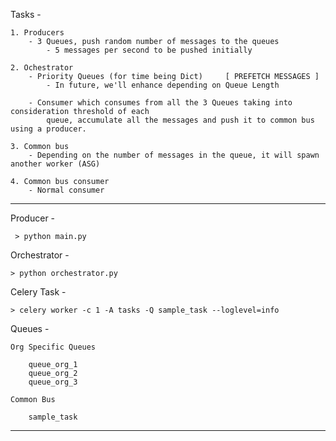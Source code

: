 Tasks -

    1. Producers
        - 3 Queues, push random number of messages to the queues
            - 5 messages per second to be pushed initially

    2. Ochestrator
        - Priority Queues (for time being Dict)     [ PREFETCH MESSAGES ]
            - In future, we'll enhance depending on Queue Length

        - Consumer which consumes from all the 3 Queues taking into consideration threshold of each
            queue, accumulate all the messages and push it to common bus using a producer.

    3. Common bus
        - Depending on the number of messages in the queue, it will spawn another worker (ASG)

    4. Common bus consumer
        - Normal consumer

____________________________________________________________________________________________________

Producer -

     > python main.py

Orchestrator -

    > python orchestrator.py

Celery Task -

    > celery worker -c 1 -A tasks -Q sample_task --loglevel=info

Queues -

    Org Specific Queues

        queue_org_1
        queue_org_2
        queue_org_3

    Common Bus

        sample_task
____________________________________________________________________________________________________
